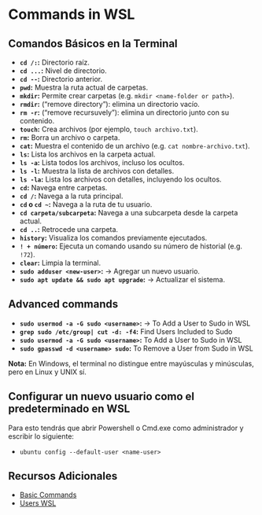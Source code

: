 # Commands in WSL

## Comandos Básicos en la Terminal

- **`cd /:`:** Directorio raíz.
- **`cd ...`:** Nivel de directorio.
- **`cd --`:** Directorio anterior.
- **`pwd`:** Muestra la ruta actual de carpetas.
- **`mkdir`:** Permite crear carpetas (e.g. `mkdir <name-folder or path>`).
- **`rmdir`:** (“remove directory”): elimina un directorio vacío.
- **`rm -r`:** (“remove recursuvely”): elimina un directorio junto con su contenido.
- **`touch`:** Crea archivos (por ejemplo, `touch archivo.txt`).
- **`rm`:** Borra un archivo o carpeta.
- **`cat`:** Muestra el contenido de un archivo (e.g. `cat nombre-archivo.txt`).
- **`ls`:** Lista los archivos en la carpeta actual.
- **`ls -a`:** Lista todos los archivos, incluso los ocultos.
- **`ls -l`:** Muestra la lista de archivos con detalles.
- **`ls -la`:** Lista los archivos con detalles, incluyendo los ocultos.
- **`cd`:** Navega entre carpetas.
- **`cd /`:** Navega a la ruta principal.
- **`cd` o `cd ~`:** Navega a la ruta de tu usuario.
- **`cd carpeta/subcarpeta`:** Navega a una subcarpeta desde la carpeta actual.
- **`cd ..`:** Retrocede una carpeta.
- **`history`:** Visualiza los comandos previamente ejecutados.
- **`! + número`:** Ejecuta un comando usando su número de historial (e.g. `!72`).
- **`clear`:** Limpia la terminal.
- **`sudo adduser <new-user>`:** -> Agregar un nuevo usuario.
- **`sudo apt update && sudo apt upgrade`:** -> Actualizar el sistema.

## Advanced commands
- **`sudo usermod -a -G sudo <username>`:** -> To Add a User to Sudo in WSL
- **`grep sudo /etc/group| cut -d: -f4`:** Find Users Included to Sudo
- **`sudo usermod -a -G sudo <username>`:** To Add a User to Sudo in WSL
- **`sudo gpasswd -d <username> sudo`:** To Remove a User from Sudo in WSL


**Nota:** En Windows, el terminal no distingue entre mayúsculas y minúsculas, pero en Linux y UNIX sí.

## Configurar un nuevo usuario como el predeterminado en WSL
Para esto tendrás que abrir Powershell o Cmd.exe como administrador y escribir lo siguiente:
- `ubuntu config --default-user <name-user>`


## Recursos Adicionales
- [Basic Commands](https://platzi.com/tutoriales/2042-prework-windows/11390-comandos-basicos-y-atajos-para-la-terminal-que-todo-principiante-debe-conocer/)
- [Users WSL](https://winaero.com/add-remove-sudo-users-wsl-linux-windows-10/)
